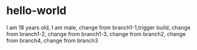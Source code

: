 # hello-world
I am 18 years old,
I am male,
change from branch1-1,trigger build,
change from branch1-2,
change from branch1-3,
change from branch2,
change from branch4,
change from branch3



